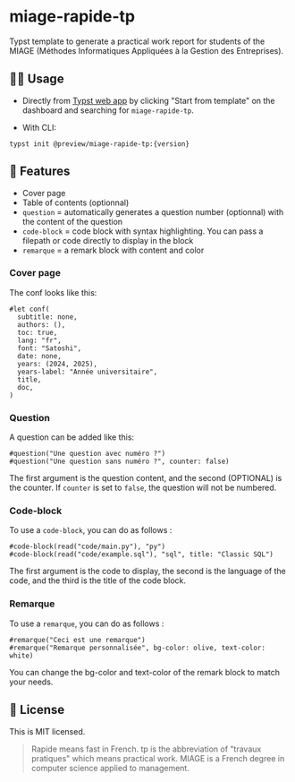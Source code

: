 # miage-rapide-tp

Typst template to generate a practical work report for students of the MIAGE (Méthodes Informatiques Appliquées à la Gestion des Entreprises).

## 🧑‍💻 Usage

- Directly from [Typst web app](https://typst.app/) by clicking "Start from template" on the dashboard and searching for `miage-rapide-tp`.

- With CLI:

```
typst init @preview/miage-rapide-tp:{version}
```

## 🚀 Features

- Cover page
- Table of contents (optionnal)
- `question` = automatically generates a question number (optionnal) with the content of the question
- `code-block` = code block with syntax highlighting. You can pass a filepath or code directly to display in the block
- `remarque` = a remark block with content and color

### Cover page

The conf looks like this:

```typ
#let conf(
  subtitle: none,
  authors: (),
  toc: true,
  lang: "fr",
  font: "Satoshi",
  date: none,
  years: (2024, 2025),
  years-label: "Année universitaire",
  title,
  doc,
)
```

### Question

A question can be added like this:

```typ
#question("Une question avec numéro ?")
#question("Une question sans numéro ?", counter: false)
```

The first argument is the question content, and the second (OPTIONAL) is the counter. If `counter` is set to `false`, the question will not be numbered.

### Code-block

To use a `code-block`, you can do as follows :

```typ
#code-block(read("code/main.py"), "py")
#code-block(read("code/example.sql"), "sql", title: "Classic SQL")
```

The first argument is the code to display, the second is the language of the code, and the third is the title of the code block.

### Remarque

To use a `remarque`, you can do as follows :

```typ
#remarque("Ceci est une remarque")
#remarque("Remarque personnalisée", bg-color: olive, text-color: white)
```

You can change the bg-color and text-color of the remark block to match your needs.

## 📝 License

This is MIT licensed.

> Rapide means fast in French. tp is the abbreviation of "travaux pratiques" which means practical work. MIAGE is a French degree in computer science applied to management.
